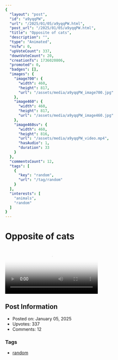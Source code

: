 ```yaml
---
{
  "layout": "post",
  "id": "a9yqqPW",
  "url": "/2025/01/05/a9yqqPW.html",
  "post_url": "/2025/01/05/a9yqqPW.html",
  "title": "Opposite of cats",
  "description": "",
  "type": "Animated",
  "nsfw": 0,
  "upVoteCount": 337,
  "downVoteCount": 20,
  "creationTs": 1736020806,
  "promoted": 0,
  "badges": [],
  "images": {
    "image700": {
      "width": 460,
      "height": 817,
      "url": "/assets/media/a9yqqPW_image700.jpg"
    },
    "image460": {
      "width": 460,
      "height": 817,
      "url": "/assets/media/a9yqqPW_image460.jpg"
    },
    "image460sv": {
      "width": 460,
      "height": 816,
      "url": "/assets/media/a9yqqPW_video.mp4",
      "hasAudio": 1,
      "duration": 33
    }
  },
  "commentsCount": 12,
  "tags": [
    {
      "key": "random",
      "url": "/tag/random"
    }
  ],
  "interests": [
    "animals",
    "random"
  ]
}
---
```


# Opposite of cats

<video controls playsinline loop poster="/assets/media/a9yqqPW_image460.jpg">
  <source src="/assets/media/a9yqqPW_video.mp4" type="video/mp4">
  Your browser does not support the video tag.
</video>

## Post Information

- Posted on: January 05, 2025
- Upvotes: 337
- Comments: 12

### Tags

- [random](/tag/random)
